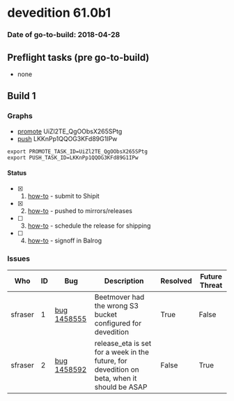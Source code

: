 # devedition 61.0b1

### Date of go-to-build: 2018-04-28

## Preflight tasks (pre go-to-build)
- none

## Build 1  

### Graphs
* [promote](https://tools.taskcluster.net/push-inspector/#/UiZl2TE_QgOObsX265SPtg) UiZl2TE_QgOObsX265SPtg
* [push](https://tools.taskcluster.net/push-inspector/#/LKKnPp1QQOG3KFd89G1IPw) LKKnPp1QQOG3KFd89G1IPw
```
export PROMOTE_TASK_ID=UiZl2TE_QgOObsX265SPtg
export PUSH_TASK_ID=LKKnPp1QQOG3KFd89G1IPw
```


#### Status
- [x] 1.  [how-to](https://wiki.mozilla.org/Release:Release_Automation_on_Mercurial:Starting_a_Release#Submit_to_Ship_It)  - submit to Shipit
- [x] 2.  [how-to](https://github.com/mozilla-releng/releasewarrior-2.0/blob/master/docs/release-promotion/desktop/howto.md#push-artifacts-to-releases-directory)  - pushed to mirrors/releases
- [ ] 3.  [how-to](https://github.com/mozilla-releng/releasewarrior-2.0/blob/master/docs/release-promotion/desktop/howto.md#ship-the-release)  - schedule the release for shipping
- [ ] 4.  [how-to](https://github.com/mozilla-releng/releasewarrior-2.0/blob/master/docs/release-promotion/desktop/howto.md#obtain-sign-offs-for-changes)  - signoff in Balrog

### Issues
| Who                 | ID               | Bug                                                                 | Description                | Resolved                | Future Threat                |
| ------------------- | ---------------- | ------------------------------------------------------------------- | -------------------------- | ----------------------- | ---------------------------- |
| sfraser  | 1 | [bug 1458555](https://bugzil.la/1458555)        | Beetmover had the wrong S3 bucket configured for devedition | True | False |
| sfraser  | 2 | [bug 1458592](https://bugzil.la/1458592)        | release_eta is set for a week in the future, for devedition on beta, when it should be ASAP | False | True |

